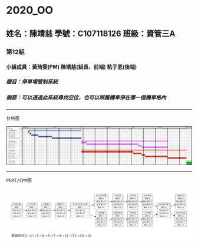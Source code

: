 # 2020_OO

## 姓名：陳靖慈    學號：C107118126    班級：資管三A

### 第12組

#### 小組成員：黃琦雯(PM)  陳靖慈(組長、前端)  粘子恩(後端)

##### 題目：停車場管制系統

##### 摘要：可以透過此系統尋找空位，也可以辨識機車停在哪一個機車格內

---
`
甘特圖
`

![甘特圖](1.jpg "甘特圖")

---
`
PERT/CPM圖
`

![PERT/CPM](1.png "PERT/CPM")
